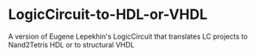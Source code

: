 # LogicCircuit-to-HDL-or-VHDL
A version of Eugene Lepekhin's LogicCircuit that translates LC projects to Nand2Tetris HDL or to structural VHDL
